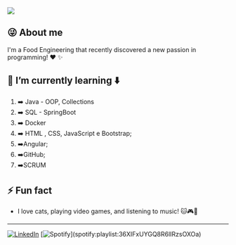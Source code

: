 <div align=”center”> 
<img src="https://media2.giphy.com/media/lrtPCNjE8Rdoky43VR/giphy.gif?cid=ecf05e4754aoafg5jy5x3gwzpxqwzjmemrj8mhftnlrd5yp5&rid=giphy.gif">

## :stuck_out_tongue_winking_eye: About me
I'm a Food Engineering that recently discovered a new passion in programming! :heart: :sparkles:
## :raised_hands: I’m currently learning :arrow_down:
1) :arrow_right: Java - OOP, Collections
2) :arrow_right: SQL - SpringBoot
3) :arrow_right: Docker
4) :arrow_right: HTML , CSS, JavaScript e Bootstrap;
5) :arrow_right:Angular;
6) :arrow_right:GitHub;
7) :arrow_right:SCRUM

## ⚡ Fun fact
- I love cats, playing video games, and listening to music! :cat::video_game::musical_score:
______________________________
[![LinkedIn](https://img.shields.io/badge/linkedin-%230077B5.svg?&style=for-the-badge&logo=linkedin&logoColor=white)](https://www.linkedin.com/in/carolina-guida/) [![Spotify](https://img.shields.io/badge/spotify-%231ED760.svg?&style=for-the-badge&logo=spotify&logoColor=white")](spotify:playlist:36XIFxUYGQ8R6lIRzsOXOa)
</div>

